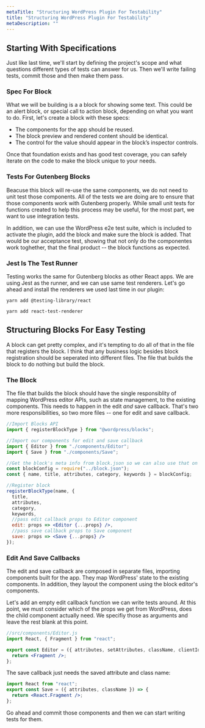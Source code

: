 ```yaml
---
metaTitle: "Structuring WordPress Plugin For Testability"
title: "Structuring WordPress Plugin For Testability"
metaDescription: ""
---
```


## Starting With Specifications

Just like last time, we'll start by defining the project's scope and what questions different types of tests can answer for us. Then we'll write failing tests, commit those and then make them pass.

### Spec For Block

What we will be building is a a block for showing some text. This could be an alert block, or special call to action block, depending on what you want to do. First, let's create a block with these specs:

- The components for the app should be reused.
- The block preview and rendered content should be identical.
- The control for the value should appear in the block’s inspector controls.

Once that foundation exists and has good test coverage, you can safely iterate on the code to make the block unique to your needs.

### Tests For Gutenberg Blocks

Beacuse this block will re-use the same components, we do not need to unit test those components. All of the tests we are doing are to ensure that those components work with Gutenberg properly. While small unit tests for functions created to help this process may be useful, for the most part, we want to use integration tests.

In addition, we can use the WordPress e2e test suite, which is included to activate the plugin, add the block and make sure the block is added. That would be our acceptance test, showing that not only do the componentes work toghether, that the final product -- the block functions as expected.

### Jest Is The Test Runner

Testing works the same for Gutenberg blocks as other React apps. We are using Jest as the runner, and we can use same test renderers. Let's go ahead and install the renderers we used last time in our plugin:

`yarn add @testing-library/react`

`yarn add react-test-renderer`

## Structuring Blocks For Easy Testing

A block can get pretty complex, and it's tempting to do all of that in the file that registers the block. I think that any business logic besides block registration should be seperated into different files. The file that builds the block to do nothing but build the block.

### The Block

The file that builds the block should have the single responsiblity of mapping WordPress editor APIs, such as state management, to the existing components. This needs to happen in the edit _and_ save callback. That's two more responsibilities, so two more files -- one for edit and save callback.

```jsx
//Import Blocks API
import { registerBlockType } from "@wordpress/blocks";

//Import our components for edit and save callback
import { Editor } from "./components/Editor";
import { Save } from "./components/Save";

//Get the block's meta info from block.json so we can also use that on the server.
const blockConfig = require("../block.json");
const { name, title, attributes, category, keywords } = blockConfig;

//Register block
registerBlockType(name, {
  title,
  attributes,
  category,
  keywords,
  //pass edit callback props to Editor component
  edit: props => <Editor {...props} />,
  //pass save callback props to Save component
  save: props => <Save {...props} />
});
```

### Edit And Save Callbacks

The edit and save callback are composed in separate files, importing components built for the app. They map WordPress' state to the existing components. In addition, they layout the component using the block editor's components.

Let's add an empty edit callback function we can write tests around. At this point, we must consider which of the props we get from WordPress, does the child component actually need. We specifiy those as arguments and leave the rest blank at this point.

```jsx
//src/components/Editor.js
import React, { Fragment } from "react";

export const Editor = ({ attributes, setAttributes, className, clientId }) => {
  return <Fragment />;
};
```

The save callback just needs the saved attribute and class name:

```jsx
import React from "react";
export const Save = ({ attributes, className }) => {
  return <React.Fragment />;
};
```

Go ahead and commit those components and then we can start writing tests for them.
